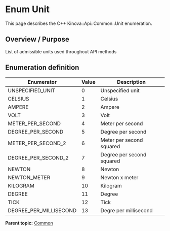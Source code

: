 # Enum Unit

This page describes the C++ Kinova::Api::Common::Unit enumeration.

## Overview / Purpose

List of admissible units used throughout API methods

## Enumeration definition

|Enumerator|Value|Description|
|----------|-----|-----------|
|UNSPECIFIED\_UNIT|0|Unspecified unit|
|CELSIUS|1|Celsius|
|AMPERE|2|Ampere|
|VOLT|3|Volt|
|METER\_PER\_SECOND|4|Meter per second|
|DEGREE\_PER\_SECOND|5|Degree per second|
|METER\_PER\_SECOND\_2|6|Meter per second squared|
|DEGREE\_PER\_SECOND\_2|7|Degree per second squared|
|NEWTON|8|Newton|
|NEWTON\_METER|9|Newton x meter|
|KILOGRAM|10|Kilogram|
|DEGREE|11|Degree|
|TICK|12|Tick|
|DEGREE\_PER\_MILLISECOND|13|Degre per millisecond|

**Parent topic:** [Common](../references/summary_Common.md)


